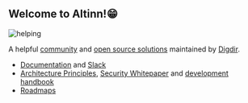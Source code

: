##  Welcome to Altinn!😁

![helping](https://github.com/Altinn/.github/assets/6088624/a600c3f9-1c2c-4765-be24-d4683b3a2470)

A helpful [community](https://docs.altinn.studio/community) and [open source solutions](https://github.com/orgs/Altinn/repositories) maintained by [Digdir](https://www.digdir.no/digdir/about-norwegian-digitalisation-agency/887).

- [Documentation](https://docs.altinn.studio/) and [Slack](https://altinn.slack.com)
- [Architecture Principles](https://docs.altinn.studio/principles/), [Security Whitepaper](https://docs.altinn.studio/security/) and [development handbook](https://docs.altinn.studio/community/contributing/handbook/)
- [Roadmaps](https://github.com/digdir/roadmap)
